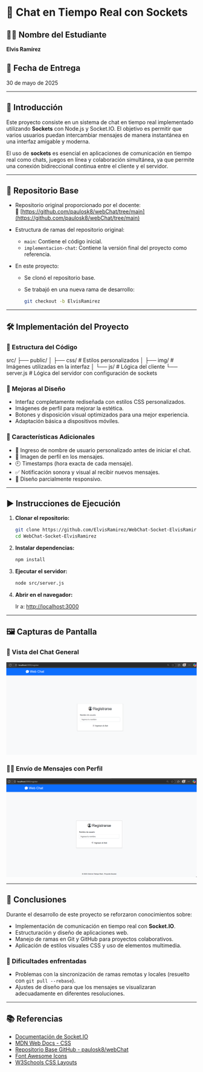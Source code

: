 # 💬 Chat en Tiempo Real con Sockets

## 👨‍💻 Nombre del Estudiante  
**Elvis Ramírez**

## 📅 Fecha de Entrega  
30 de mayo de 2025

---

## 🧾 Introducción

Este proyecto consiste en un sistema de chat en tiempo real implementado utilizando **Sockets** con Node.js y Socket.IO. El objetivo es permitir que varios usuarios puedan intercambiar mensajes de manera instantánea en una interfaz amigable y moderna.

El uso de **sockets** es esencial en aplicaciones de comunicación en tiempo real como chats, juegos en línea y colaboración simultánea, ya que permite una conexión bidireccional continua entre el cliente y el servidor.

---

## 📂 Repositorio Base

- Repositorio original proporcionado por el docente:  
  🔗 [https://github.com/paulosk8/webChat/tree/main](https://github.com/paulosk8/webChat/tree/main)

- Estructura de ramas del repositorio original:
  - `main`: Contiene el código inicial.
  - `implementacion-chat`: Contiene la versión final del proyecto como referencia.

- En este proyecto:
  - Se clonó el repositorio base.
  - Se trabajó en una nueva rama de desarrollo:

    ```bash
    git checkout -b ElvisRamirez
    ```

---

## 🛠️ Implementación del Proyecto

### 📁 Estructura del Código

src/
├── public/
│ ├── css/ # Estilos personalizados
│ ├── img/ # Imágenes utilizadas en la interfaz
│ └── js/ # Lógica del cliente
└── server.js # Lógica del servidor con configuración de sockets

### 🎨 Mejoras al Diseño

- Interfaz completamente rediseñada con estilos CSS personalizados.
- Imágenes de perfil para mejorar la estética.
- Botones y disposición visual optimizados para una mejor experiencia.
- Adaptación básica a dispositivos móviles.

### 🌟 Características Adicionales

- 📛 Ingreso de nombre de usuario personalizado antes de iniciar el chat.
- 🧍 Imagen de perfil en los mensajes.
- 🕘 Timestamps (hora exacta de cada mensaje).
- ✅ Notificación sonora y visual al recibir nuevos mensajes.
- 📱 Diseño parcialmente responsivo.

---

## ▶️ Instrucciones de Ejecución

1. **Clonar el repositorio:**

    ```bash
    git clone https://github.com/ElvisRamirez/WebChat-Socket-ElvisRamirez.git
    cd WebChat-Socket-ElvisRamirez
    ```

2. **Instalar dependencias:**

    ```bash
    npm install
    ```

3. **Ejecutar el servidor:**

    ```bash
    node src/server.js
    ```

4. **Abrir en el navegador:**

    Ir a: [http://localhost:3000](http://localhost:3000)

---

## 🖼️ Capturas de Pantalla

### 🧵 Vista del Chat General  
![Vista general del chat](src/public/img/Registro.png)

### 🧍‍♂️ Envío de Mensajes con Perfil  
![Mensajes en tiempo real](src/public/img/image.png)

---

## 📌 Conclusiones

Durante el desarrollo de este proyecto se reforzaron conocimientos sobre:

- Implementación de comunicación en tiempo real con **Socket.IO**.
- Estructuración y diseño de aplicaciones web.
- Manejo de ramas en Git y GitHub para proyectos colaborativos.
- Aplicación de estilos visuales CSS y uso de elementos multimedia.

### 🧱 Dificultades enfrentadas

- Problemas con la sincronización de ramas remotas y locales (resuelto con `git pull --rebase`).
- Ajustes de diseño para que los mensajes se visualizaran adecuadamente en diferentes resoluciones.

---

## 📚 Referencias

- [Documentación de Socket.IO](https://socket.io/docs/)
- [MDN Web Docs - CSS](https://developer.mozilla.org/es/docs/Web/CSS)
- [Repositorio Base GitHub - paulosk8/webChat](https://github.com/paulosk8/webChat)
- [Font Awesome Icons](https://fontawesome.com/)
- [W3Schools CSS Layouts](https://www.w3schools.com/css/css_rwd_intro.asp)

